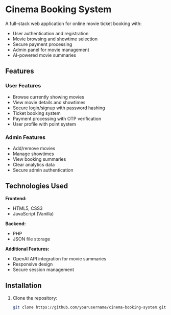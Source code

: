 # Cinema Booking System


A full-stack web application for online movie ticket booking with:
- User authentication and registration
- Movie browsing and showtime selection
- Secure payment processing
- Admin panel for movie management
- AI-powered movie summaries

## Features

### User Features
- Browse currently showing movies
- View movie details and showtimes
- Secure login/signup with password hashing
- Ticket booking system
- Payment processing with OTP verification
- User profile with point system

### Admin Features
- Add/remove movies
- Manage showtimes
- View booking summaries
- Clear analytics data
- Secure admin authentication

## Technologies Used

**Frontend:**
- HTML5, CSS3
- JavaScript (Vanilla)

**Backend:**
- PHP
- JSON file storage

**Additional Features:**
- OpenAI API integration for movie summaries
- Responsive design
- Secure session management

## Installation

1. Clone the repository:
   ```bash
   git clone https://github.com/yourusername/cinema-booking-system.git
